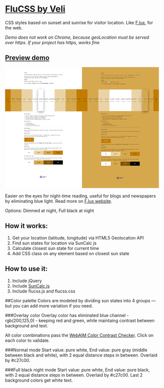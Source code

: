 # [FluCSS by Veli](http://veli.ee/flucss/)
CSS styles based on sunset and sunrise for visitor location. Like [F.lux](http://justgetflux.com/), for the web.

_Demo does not work on Chrome, because geoLocation must be served over https. If your project has https, works fine_

## [Preview demo](http://veli.ee/flucss/)

[![Preview](splash.png)](http://veli.ee/flucss/)


Easier on the eyes for night-time reading, useful for blogs and newspapers by eliminating blue light. Read more on [F.lux website](http://justgetflux.com/).

Options: Dimmed at night, Full black at night 

## How it works:
1. Get your location (latitude, longitude) via HTML5 Geolocation API
2. Find sun states for location via SunCalc js
3. Calculate closest sun state for current time
4. Add CSS class on any element based on closest sun state


## How to use it:
1. Include jQuery
2. Include [SunCalc js](https://github.com/mourner/suncalc)
3. Include flucss.js and flucss.css

##Color palette
Colors are modeled by dividing sun states into 4 groups — but you can add more variation if you need.

###Overlay color
Overlay color has eliminated blue channel - rgb(200,125,0) - keeping red and green, while maintaing contrast between background and text.

All color combinations pass the [WebAIM Color Contrast Checker](http://webaim.org/resources/contrastchecker/). Click on each color to validate. 

###Normal mode
Start value: pure white, End value: pure gray (middle between black and white), with 2 equal distance steps in between. Overlaid by #c27c00.

###Full black night mode
Start value: pure white, End value: pure black, with 2 equal distance steps in between. Overlaid by #c27c00. Last 2 background colors get white text. 

